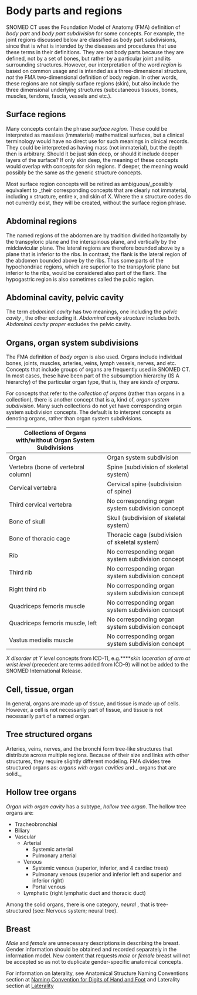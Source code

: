 # Body parts and regions

SNOMED CT uses the Foundation Model of Anatomy (FMA) definition of  _body part_ and  _body part subdivision_ for some concepts. For example, the joint regions discussed below are classified as body part subdivisions, since that is what is intended by the diseases and procedures that use these terms in their definitions. They are not body parts because they are defined, not by a set of bones, but rather by a particular joint and its surrounding structures. However, our interpretation of the word  _region_ is based on common usage and is intended as a three-dimensional structure,  _not_ the FMA two-dimensional definition of body region. In other words, these regions are not simply surface regions (skin), but also include the three dimensional underlying structures (subcutaneous tissues, bones, muscles, tendons, fascia, vessels and etc.).

## Surface regions

Many concepts contain the phrase  _surface region._ These could be interpreted as massless (immaterial) mathematical surfaces, but a clinical terminology would have no direct use for such meanings in clinical records. They could be interpreted as having mass (not immaterial), but the depth then is arbitrary. Should it be just skin deep, or should it include deeper layers of the surface? If only skin deep, the meaning of these concepts would overlap with concepts for skin regions. If deeper, the meaning would possibly be the same as the generic structure concepts.

Most surface region concepts will be retired as ambiguous/_possibly equivalent to _their corresponding concepts that are clearly not immaterial, including x structure, entire x, and skin of X. Where the x structure codes do not currently exist, they will be created, without the surface region phrase.

## Abdominal regions

The named regions of the abdomen are by tradition divided horizontally by the transpyloric plane and the interspinous plane, and vertically by the midclavicular plane. The lateral regions are therefore bounded above by a plane that is inferior to the ribs. In contrast, the flank is the lateral region of the abdomen bounded above by the ribs. Thus some parts of the hypochondriac regions, which are superior to the transpyloric plane but inferior to the ribs, would be considered also part of the flank. The hypogastric region is also sometimes called the pubic region.

## Abdominal cavity, pelvic cavity

The term  _abdominal cavity_ has two meanings, one including the  _pelvic cavity_ , the other excluding it.  _Abdominal cavity structure_ includes both.  _Abdominal cavity proper_ excludes the pelvic cavity.

## Organs, organ system subdivisions

The FMA definition of  _body organ_ is also used. Organs include individual bones, joints, muscles, arteries, veins, lymph vessels, nerves, and etc. Concepts that include groups of organs are frequently used in SNOMED CT. In most cases, these have been part of the subsumption hierarchy (IS A hierarchy) of the particular organ type, that is, they are  _kinds of organs_.

For concepts that refer to the  _collection of organs_ (rather than organs in a collection), there is another concept that is a, kind of,  _organ system subdivision_. Many such collections do not yet have corresponding organ system subdivision concepts. The default is to interpret concepts as denoting organs, rather than organ system subdivisions.

| Collections of Organs with/without Organ System Subdivisions |   |
|---|---|
| Organ | Organ system subdivision |
| Vertebra (bone of vertebral column) | Spine (subdivision of skeletal system) |
| Cervical vertebra | Cervical spine (subdivision of spine) |
| Third cervical vertebra | No corresponding organ system subdivision concept |
| Bone of skull | Skull (subdivision of skeletal system) |
| Bone of thoracic cage | Thoracic cage (subdivision of skeletal system) |
| Rib | No corresponding organ system subdivision concept |
| Third rib | No corresponding organ system subdivision concept |
| Right third rib | No corresponding organ system subdivision concept |
| Quadriceps femoris muscle | No corresponding organ system subdivision concept |
| Quadriceps femoris muscle, left | No corresponding organ system subdivision concept |
| Vastus medialis muscle | No corresponding organ system subdivision concept |

_X disorder at Y level_ concepts from ICD-11, e.g.****_skin laceration of arm at wrist level_ (precedent are terms added from ICD-9) will not be added to the SNOMED International Release.

## Cell, tissue, organ

In general, organs are made up of tissue, and tissue is made up of cells. However, a cell is not necessarily part of tissue, and tissue is not necessarily part of a named organ. 

## Tree structured organs

Arteries, veins, nerves, and the bronchi form tree-like structures that distribute across multiple regions. Because of their size and links with other structures, they require slightly different modeling. FMA divides tree structured organs as:  _organs with organ cavities_ and _ organs that are solid._

## Hollow tree organs

 _Organ with organ cavity_ has a subtype,  _hollow tree organ_. The hollow tree organs are:

  * Tracheobronchial
  * Biliary
  * Vascular
    * Arterial
      * Systemic arterial
      * Pulmonary arterial
    * Venous
      * Systemic venous (superior, inferior, and 4 cardiac trees)
      * Pulmonary venous (superior and inferior left and superior and inferior right)
      * Portal venous
    * Lymphatic (right lymphatic duct and thoracic duct)

Among the solid organs, there is one category,  _neural_ , that is tree-structured (see: Nervous system; neural tree).

## Breast

 _Male_ and _female_ are unnecessary descriptions in describing the breast. Gender information should be obtained and recorded separately in the information model.  New content that requests _male_ or _female_ breast will not be accepted so as not to duplicate gender-specific anatomical concepts.

For information on laterality, see Anatomical Structure Naming Conventions section at [Naming Convention for Digits of Hand and Foot](https://confluence.ihtsdotools.org/display/WIPEG/Naming+Convention+for+Digits+of+Hand+and+Foot?src=sidebar "Follow link") and Laterality section at [Laterality](https://confluence.ihtsdotools.org/display/WIPEG/Laterality?src=sidebar "Follow link")
